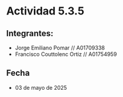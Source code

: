 # Actividad 5.3.5 
## Integrantes:
- Jorge Emiliano Pomar // A01709338
- Francisco Couttolenc Ortiz // A01754959
## Fecha
- 03 de mayo de 2025